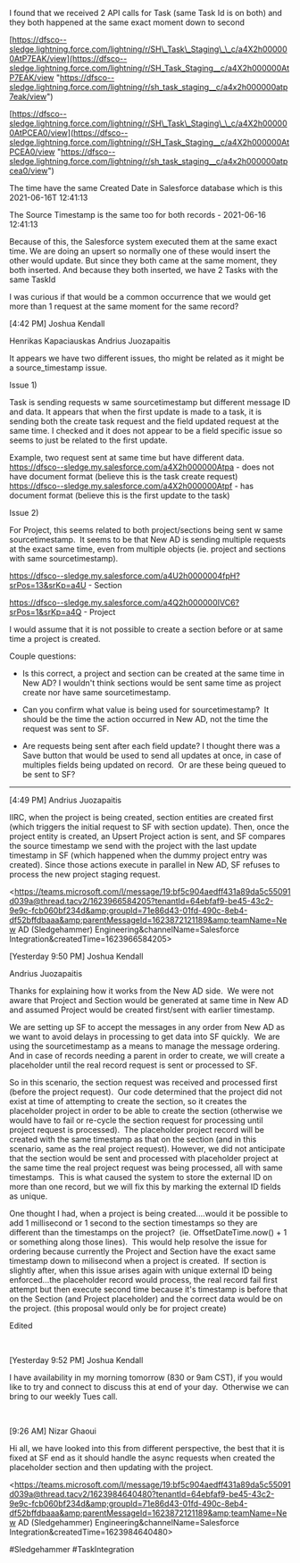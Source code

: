 

I found that we received 2 API calls for Task (same Task Id is on both) and they both happened at the same exact moment down to second

[https://dfsco--sledge.lightning.force.com/lightning/r/SH\_Task\_Staging\_\_c/a4X2h000000AtP7EAK/view](https://dfsco--sledge.lightning.force.com/lightning/r/SH_Task_Staging__c/a4X2h000000AtP7EAK/view "https://dfsco--sledge.lightning.force.com/lightning/r/sh_task_staging__c/a4x2h000000atp7eak/view")

[https://dfsco--sledge.lightning.force.com/lightning/r/SH\_Task\_Staging\_\_c/a4X2h000000AtPCEA0/view](https://dfsco--sledge.lightning.force.com/lightning/r/SH_Task_Staging__c/a4X2h000000AtPCEA0/view "https://dfsco--sledge.lightning.force.com/lightning/r/sh_task_staging__c/a4x2h000000atpcea0/view")

The time have the same Created Date in Salesforce database which is this 2021-06-16T 12:41:13

The Source Timestamp is the same too for both records - 2021-06-16 12:41:13

Because of this, the Salesforce system executed them at the same exact time. We are doing an upsert so normally one of these would insert the other would update. But since they both came at the same moment, they both inserted. And because they both inserted, we have 2 Tasks with the same TaskId

I was curious if that would be a common occurrence that we would get more than 1 request at the same moment for the same record?



\[4:42 PM\] Joshua Kendall

Henrikas Kapaciauskas Andrius Juozapaitis

It appears we have two different issues, tho might be related as it might be a source\_timestamp issue.

Issue 1)

Task is sending requests w same sourcetimestamp but different message ID and data. It appears that when the first update is made to a task, it is sending both the create task request and the field updated request at the same time. I checked and it does not appear to be a field specific issue so seems to just be related to the first update.

Example, two request sent at same time but have different data. https://dfsco--sledge.my.salesforce.com/a4X2h000000Atpa - does not have document format (believe this is the task create request) https://dfsco--sledge.my.salesforce.com/a4X2h000000Atpf - has document format (believe this is the first update to the task)

Issue 2)

For Project, this seems related to both project/sections being sent w same sourcetimestamp.  It seems to be that New AD is sending multiple requests at the exact same time, even from multiple objects (ie. project and sections with same sourcetimestamp). 

https://dfsco--sledge.my.salesforce.com/a4U2h0000004fpH?srPos=13&srKp=a4U  - Section

https://dfsco--sledge.my.salesforce.com/a4Q2h000000IVC6?srPos=1&srKp=a4Q - Project

I would assume that it is not possible to create a section before or at same time a project is created. 

Couple questions:

-   Is this correct, a project and section can be created at the same time in New AD? I wouldn't think sections would be sent same time as project create nor have same sourcetimestamp.

-   Can you confirm what value is being used for sourcetimestamp?  It should be the time the action occurred in New AD, not the time the request was sent to SF.

-   Are requests being sent after each field update? I thought there was a Save button that would be used to send all updates at once, in case of multiples fields being updated on record.  Or are these being queued to be sent to SF?


---
\[4:49 PM\] Andrius Juozapaitis

IIRC, when the project is being created, section entities are created first (which triggers the initial request to SF with section update). Then, once the project entity is created, an Upsert Project action is sent, and SF compares the source timestamp we send with the project with the last update timestamp in SF (which happened when the dummy project entry was created). Since those actions execute in parallel in New AD, SF refuses to process the new project staging request. 

<https://teams.microsoft.com/l/message/19:bf5c904aedff431a89da5c55091d039a@thread.tacv2/1623966584205?tenantId=64ebfaf9-be45-43c2-9e9c-fcb060bf234d&amp;groupId=71e86d43-01fd-490c-8eb4-df52bffdbaaa&amp;parentMessageId=1623872121189&amp;teamName=New AD (Sledgehammer) Engineering&amp;channelName=Salesforce Integration&amp;createdTime=1623966584205>


\[Yesterday 9:50 PM\] Joshua Kendall

Andrius Juozapaitis

Thanks for explaining how it works from the New AD side.  We were not aware that Project and Section would be generated at same time in New AD and assumed Project would be created first/sent with earlier timestamp. 

We are setting up SF to accept the messages in any order from New AD as we want to avoid delays in processing to get data into SF quickly.  We are using the sourcetimestamp as a means to manage the message ordering.  And in case of records needing a parent in order to create, we will create a placeholder until the real record request is sent or processed to SF. 

So in this scenario, the section request was received and processed first (before the project request).  Our code determined that the project did not exist at time of attempting to create the section, so it creates the placeholder project in order to be able to create the section (otherwise we would have to fail or re-cycle the section request for processing until project request is processed).  The placeholder project record will be created with the same timestamp as that on the section (and in this scenario, same as the real project request). However, we did not anticipate that the section would be sent and processed with placeholder project at the same time the real project request was being processed, all with same timestamps.  This is what caused the system to store the external ID on more than one record, but we will fix this by marking the external ID fields as unique.

One thought I had, when a project is being created....would it be possible to add 1 millisecond or 1 second to the section timestamps so they are different than the timestamps on the project?  (ie. OffsetDateTime.now() + 1 or something along those lines).  This would help resolve the issue for ordering because currently the Project and Section have the exact same timestamp down to milisecond when a project is created.  If section is slightly after, when this issue arises again with unique external ID being enforced...the placeholder record would process, the real record fail first attempt but then execute second time because it's timestamp is before that on the Section (and Project placeholder) and the correct data would be on the project. (this proposal would only be for project create)

Edited

​

\[Yesterday 9:52 PM\] Joshua Kendall

I have availability in my morning tomorrow (830 or 9am CST), if you would like to try and connect to discuss this at end of your day.  Otherwise we can bring to our weekly Tues call.

​

\[9:26 AM\] Nizar Ghaoui

Hi all, we have looked into this from different perspective, the best that it is fixed at SF end as it should handle the async requests when created the placeholder section and then updating with the project.

<https://teams.microsoft.com/l/message/19:bf5c904aedff431a89da5c55091d039a@thread.tacv2/1623984640480?tenantId=64ebfaf9-be45-43c2-9e9c-fcb060bf234d&amp;groupId=71e86d43-01fd-490c-8eb4-df52bffdbaaa&amp;parentMessageId=1623872121189&amp;teamName=New AD (Sledgehammer) Engineering&amp;channelName=Salesforce Integration&amp;createdTime=1623984640480>


#Sledgehammer #TaskIntegration 